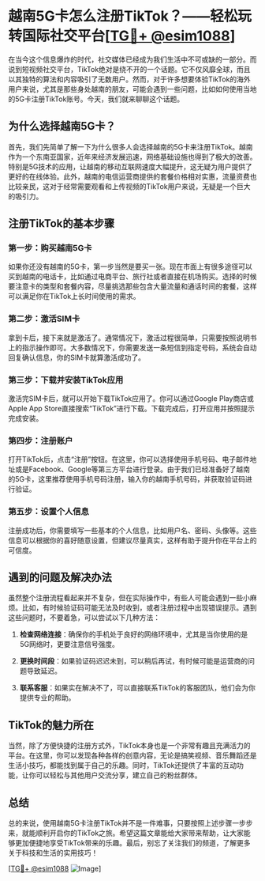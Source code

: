 # 越南5G卡怎么注册TikTok？——轻松玩转国际社交平台[[TG💪+ @esim1088](https://t.me/s/esim1088)]

在当今这个信息爆炸的时代，社交媒体已经成为我们生活中不可或缺的一部分。而说到短视频社交平台，TikTok绝对是绕不开的一个话题。它不仅风靡全球，而且以其独特的算法和内容吸引了无数用户。然而，对于许多想要体验TikTok的海外用户来说，尤其是那些身处越南的朋友，可能会遇到一些问题，比如如何使用当地的5G卡注册TikTok账号。今天，我们就来聊聊这个话题。

## 为什么选择越南5G卡？

首先，我们先简单了解一下为什么很多人会选择越南的5G卡来注册TikTok。越南作为一个东南亚国家，近年来经济发展迅速，网络基础设施也得到了极大的改善。特别是5G技术的应用，让越南的移动互联网速度大幅提升，这无疑为用户提供了更好的在线体验。此外，越南的电信运营商提供的套餐价格相对实惠，流量资费也比较亲民，这对于经常需要观看和上传视频的TikTok用户来说，无疑是一个巨大的吸引力。

## 注册TikTok的基本步骤

### 第一步：购买越南5G卡

如果你还没有越南的5G卡，第一步当然是要买一张。现在市面上有很多途径可以买到越南的电话卡，比如通过电商平台、旅行社或者直接在机场购买。选择的时候要注意卡的类型和套餐内容，尽量挑选那些包含大量流量和通话时间的套餐，这样可以满足你在TikTok上长时间使用的需求。

### 第二步：激活SIM卡

拿到卡后，接下来就是激活了。通常情况下，激活过程很简单，只需要按照说明书上的指示操作即可。大多数情况下，你需要发送一条短信到指定号码，系统会自动回复确认信息，你的SIM卡就算激活成功了。

### 第三步：下载并安装TikTok应用

激活完SIM卡后，就可以开始下载TikTok应用了。你可以通过Google Play商店或Apple App Store直接搜索“TikTok”进行下载。下载完成后，打开应用并按照提示完成安装。

### 第四步：注册账户

打开TikTok后，点击“注册”按钮。在这里，你可以选择使用手机号码、电子邮件地址或是Facebook、Google等第三方平台进行登录。由于我们已经准备好了越南的5G卡，这里推荐使用手机号码注册，输入你的越南手机号码，并获取验证码进行验证。

### 第五步：设置个人信息

注册成功后，你需要填写一些基本的个人信息，比如用户名、密码、头像等。这些信息可以根据你的喜好随意设置，但建议尽量真实，这样有助于提升你在平台上的可信度。

## 遇到的问题及解决办法

虽然整个注册流程看起来并不复杂，但在实际操作中，有些人可能会遇到一些小麻烦。比如，有时候验证码可能无法及时收到，或者注册过程中出现错误提示。遇到这些问题时，不要着急，可以尝试以下几种方法：

1. **检查网络连接**：确保你的手机处于良好的网络环境中，尤其是当你使用的是5G网络时，更要注意信号强度。
   
2. **更换时间段**：如果验证码迟迟未到，可以稍后再试，有时候可能是运营商的问题导致延迟。

3. **联系客服**：如果实在解决不了，可以直接联系TikTok的客服团队，他们会为你提供专业的帮助。

## TikTok的魅力所在

当然，除了方便快捷的注册方式外，TikTok本身也是一个非常有趣且充满活力的平台。在这里，你可以发现各种各样的创意内容，无论是搞笑视频、音乐舞蹈还是生活小技巧，都能找到属于自己的乐趣。同时，TikTok还提供了丰富的互动功能，让你可以轻松与其他用户交流分享，建立自己的粉丝群体。

## 总结

总的来说，使用越南5G卡注册TikTok并不是一件难事，只要按照上述步骤一步步来，就能顺利开启你的TikTok之旅。希望这篇文章能给大家带来帮助，让大家能够更加便捷地享受TikTok带来的乐趣。最后，别忘了关注我们的频道，了解更多关于科技和生活的实用技巧！

[[TG💪+ @esim1088](https://t.me/s/esim1088) ![Image](https://i.postimg.cc/4NQfJmqS/Snipaste-2025-05-13-00-14-12.png)]